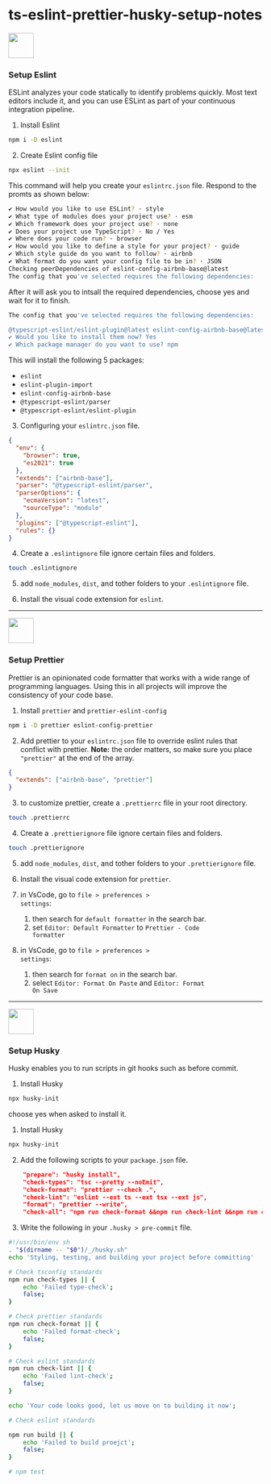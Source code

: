 
# ts-eslint-prettier-husky-setup-notes



<img src="https://user-images.githubusercontent.com/19669287/184055457-8a3c6c86-ff15-4c88-9763-37a07258406f.png" width="50">

### Setup Eslint

ESLint analyzes your code statically to identify problems quickly. Most text editors include it, and you can use ESLint as part of your continuous integration pipeline.

1. Install Eslint

```bash
npm i -D eslint
```

2. Create Eslint config file

```bash
npx eslint --init
```

This command will help you create your <code>eslintrc.json</code> file. Respond to the promts as shown below:

```bash
✔ How would you like to use ESLint? · style
✔ What type of modules does your project use? · esm
✔ Which framework does your project use? · none
✔ Does your project use TypeScript? · No / Yes
✔ Where does your code run? · browser
✔ How would you like to define a style for your project? · guide
✔ Which style guide do you want to follow? · airbnb
✔ What format do you want your config file to be in? · JSON
Checking peerDependencies of eslint-config-airbnb-base@latest
The config that you've selected requires the following dependencies:
```

After it will ask you to intsall the required dependencies, choose yes and wait for it to finish.

```bash
The config that you've selected requires the following dependencies:

@typescript-eslint/eslint-plugin@latest eslint-config-airbnb-base@latest eslint@^7.32.0 || ^8.2.0 eslint-plugin-import@^2.25.2 @typescript-eslint/parser@latest
✔ Would you like to install them now? Yes
✔ Which package manager do you want to use? npm
```

This will install the following 5 packages:

- <code>eslint</code>
- <code>eslint-plugin-import</code>
- <code>eslint-config-airbnb-base</code>
- <code>@typescript-eslint/parser</code>
- <code>@typescript-eslint/eslint-plugin</code>

3. Configuring your <code>eslintrc.json</code> file.

```json
{
  "env": {
    "browser": true,
    "es2021": true
  },
  "extends": ["airbnb-base"],
  "parser": "@typescript-eslint/parser",
  "parserOptions": {
    "ecmaVersion": "latest",
    "sourceType": "module"
  },
  "plugins": ["@typescript-eslint"],
  "rules": {}
}
```

4. Create a <code>.eslintignore</code> file ignore certain files and folders.

```bash
touch .eslintignore
```

5. add <code>node_modules</code>, <code>dist</code>, and tother folders to your <code>.eslintignore</code> file.

6. Install the visual code extension for <code>eslint</code>.
<hr>
<img src="https://user-images.githubusercontent.com/19669287/184055538-24b2d912-ee2c-4530-a12f-dabca0812074.png" width="50">

### Setup Prettier

Prettier is an opinionated code formatter that works with a wide range of programming languages. Using this in all projects will improve the consistency of your code base.

1. Install <code>prettier</code> and <code>prettier-eslint-config</code>

```bash
npm i -D prettier eslint-config-prettier
```

2. Add prettier to your <code>eslintrc.json</code> file to override eslint rules that conflict with prettier. **Note:** the order matters, so make sure you place <code>"prettier"</code> at the end of the array.

```json
{
  "extends": ["airbnb-base", "prettier"]
}
```

3. to customize prettier, create a <code>.prettierrc</code> file in your root directory.

```bash
touch .prettierrc
```

4. Create a <code>.prettierignore</code> file ignore certain files and folders.

```bash
touch .prettierignore
```

5. add <code>node_modules</code>, <code>dist</code>, and tother folders to your <code>.prettierignore</code> file.

6. Install the visual code extension for <code>prettier</code>.

7. in VsCode, go to <code>file > preferences > settings</code>:

   1. then search for <code>default formatter</code> in the search bar.
   2. set <code>Editor: Default Formatter</code> to <code>Prettier - Code formatter</code>

8. in VsCode, go to <code>file > preferences > settings</code>:
   1. then search for <code>format on</code> in the search bar.
   2. select <code>Editor: Format On Paste</code> and <code>Editor: Format On Save</code>

<hr>
<img src="https://user-images.githubusercontent.com/19669287/184055370-e0d1d76a-a341-47ed-9c28-be64e038f9fb.png" width="50">

### Setup Husky

Husky enables you to run scripts in git hooks such as before commit.

1. Install Husky

```bash
npx husky-init
```

choose yes when asked to install it.

1. Install Husky

```bash
npx husky-init
```

2. Add the following scripts to your <code>package.json</code> file.

```json
    "prepare": "husky install",
    "check-types": "tsc --pretty --noEmit",
    "check-format": "prettier --check .",
    "check-lint": "eslint --ext ts --ext tsx --ext js",
    "format": "prettier --write",
    "check-all": "npm run check-format &&npm run check-lint &&npm run check-types &&npm run build"
```

3. Write the following in your <code>.husky > pre-commit</code> file.

```bash
#!/usr/bin/env sh
. "$(dirname -- "$0")/_/husky.sh"
echo 'Styling, testing, and building your project before committing'

# Check tsconfig standards
npm run check-types || {
    echo 'Failed type-check';
    false;
}

# Check prettier standards
npm run check-format || {
    echo 'Failed format-check';
    false;
}

# Check eslint standards
npm run check-lint || {
    echo 'Failed lint-check';
    false;
}

echo 'Your code looks good, let us move on to building it now';

# Check eslint standards

npm run build || {
    echo 'Failed to build proejct';
    false;
}

# npm test
```
